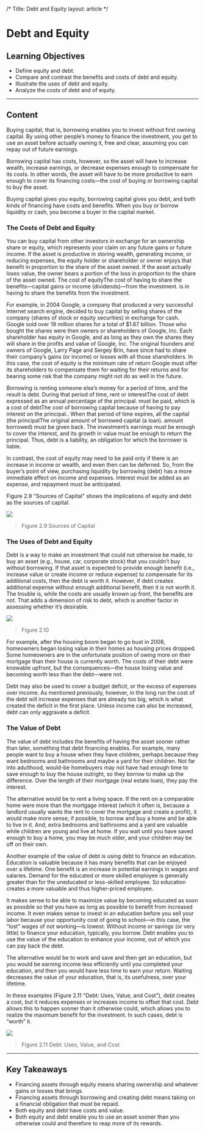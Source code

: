 /*
Title: Debt and Equity
layout: article
*/

# Debt and Equity

## Learning Objectives

- Define equity and debt.
- Compare and contrast the benefits and costs of debt and equity.
- Illustrate the uses of debt and equity.
- Analyze the costs of debt and of equity.



---

## Content

Buying capital, that is, borrowing enables you to invest without first owning capital. By using other people’s money to finance the investment, you get to use an asset before actually owning it, free and clear, assuming you can repay out of future earnings.

Borrowing capital has costs, however, so the asset will have to increase wealth, increase earnings, or decrease expenses enough to compensate for its costs. In other words, the asset will have to be more productive to earn enough to cover its financing costs—the cost of buying or borrowing capital to buy the asset.

Buying capital gives you equity, borrowing capital gives you debt, and both kinds of financing have costs and benefits. When you buy or borrow liquidity or cash, you become a buyer in the capital market.


### The Costs of Debt and Equity

You can buy capital from other investors in exchange for an ownership share or equity, which represents your claim on any future gains or future income. If the asset is productive in storing wealth, generating income, or reducing expenses, the equity holder or shareholder or owner enjoys that benefit in proportion to the share of the asset owned. If the asset actually loses value, the owner bears a portion of the loss in proportion to the share of the asset owned. The cost of equityThe cost of having to share the benefits—capital gains or income (dividends)—from the investment. is in having to share the benefits from the investment.

For example, in 2004 Google, a company that produced a very successful Internet search engine, decided to buy capital by selling shares of the company (shares of stock or equity securities) in exchange for cash. Google sold over 19 million shares for a total of $1.67 billion. Those who bought the shares were then owners or shareholders of Google, Inc. Each shareholder has equity in Google, and as long as they own the shares they will share in the profits and value of Google, Inc. The original founders and owners of Google, Larry Page and Sergey Brin, have since had to share their company’s gains (or income) or losses with all those shareholders. In this case, the cost of equity is the minimum rate of return Google must offer its shareholders to compensate them for waiting for their returns and for bearing some risk that the company might not do as well in the future.

Borrowing is renting someone else’s money for a period of time, and the result is debt. During that period of time, rent or interestThe cost of debt expressed as an annual percentage of the principal. must be paid, which is a cost of debtThe cost of borrowing capital because of having to pay interest on the principal.. When that period of time expires, all the capital (the principalThe original amount of borrowed capital (a loan). amount borrowed) must be given back. The investment’s earnings must be enough to cover the interest, and its growth in value must be enough to return the principal. Thus, debt is a liability, an obligation for which the borrower is liable.

In contrast, the cost of equity may need to be paid only if there is an increase in income or wealth, and even then can be deferred. So, from the buyer’s point of view, purchasing liquidity by borrowing (debt) has a more immediate effect on income and expenses. Interest must be added as an expense, and repayment must be anticipated.

Figure 2.9 "Sources of Capital" shows the implications of equity and debt as the sources of capital.


![](../media/04cfa5bc41778b865e018f6a4d77e60e.jpg)
> Figure 2.9 Sources of Capital



### The Uses of Debt and Equity

Debt is a way to make an investment that could not otherwise be made, to buy an asset (e.g., house, car, corporate stock) that you couldn’t buy without borrowing. If that asset is expected to provide enough benefit (i.e., increase value or create income or reduce expense) to compensate for its additional costs, then the debt is worth it. However, if debt creates additional expense without enough additional benefit, then it is not worth it. The trouble is, while the costs are usually known up front, the benefits are not. That adds a dimension of risk to debt, which is another factor in assessing whether it’s desirable.


![](../media/42539e25a21ccd9cb0e01d6328a0d3b6.jpg)
> Figure 2.10 


For example, after the housing boom began to go bust in 2008, homeowners began losing value in their homes as housing prices dropped. Some homeowners are in the unfortunate position of owing more on their mortgage than their house is currently worth. The costs of their debt were knowable upfront, but the consequences—the house losing value and becoming worth less than the debt—were not.

Debt may also be used to cover a budget deficit, or the excess of expenses over income. As mentioned previously, however, in the long run the cost of the debt will increase expenses that are already too big, which is what created the deficit in the first place. Unless income can also be increased, debt can only aggravate a deficit.


### The Value of Debt

The value of debt includes the benefits of having the asset sooner rather than later, something that debt financing enables. For example, many people want to buy a house when they have children, perhaps because they want bedrooms and bathrooms and maybe a yard for their children. Not far into adulthood, would-be homebuyers may not have had enough time to save enough to buy the house outright, so they borrow to make up the difference. Over the length of their mortgage (real estate loan), they pay the interest.

The alternative would be to rent a living space. If the rent on a comparable home were more than the mortgage interest (which it often is, because a landlord usually wants the rent to cover the mortgage and create a profit), it would make more sense, if possible, to borrow and buy a home and be able to live in it. And, extra bedrooms and bathrooms and a yard are valuable while children are young and live at home. If you wait until you have saved enough to buy a home, you may be much older, and your children may be off on their own.

Another example of the value of debt is using debt to finance an education. Education is valuable because it has many benefits that can be enjoyed over a lifetime. One benefit is an increase in potential earnings in wages and salaries. Demand for the educated or more skilled employee is generally greater than for the uneducated or less-skilled employee. So education creates a more valuable and thus higher-priced employee.

It makes sense to be able to maximize value by becoming educated as soon as possible so that you have as long as possible to benefit from increased income. It even makes sense to invest in an education before you sell your labor because your opportunity cost of going to school—in this case, the “lost” wages of not working—is lowest. Without income or savings (or very little) to finance your education, typically, you borrow. Debt enables you to use the value of the education to enhance your income, out of which you can pay back the debt.

The alternative would be to work and save and then get an education, but you would be earning income less efficiently until you completed your education, and then you would have less time to earn your return. Waiting decreases the value of your education, that is, its usefulness, over your lifetime.

In these examples (Figure 2.11 "Debt: Uses, Value, and Cost"), debt creates a cost, but it reduces expenses or increases income to offset that cost. Debt allows this to happen sooner than it otherwise could, which allows you to realize the maximum benefit for the investment. In such cases, debt is “worth” it.


![](../media/a0d6359c34f7c904ab41b505cd76a7fb.jpg)
> Figure 2.11 Debt: Uses, Value, and Cost




---

## Key Takeaways

- Financing assets through equity means sharing ownership and whatever gains or losses that brings.
- Financing assets through borrowing and creating debt means taking on a financial obligation that must be repaid.
- Both equity and debt have costs and value.
- Both equity and debt enable you to use an asset sooner than you otherwise could and therefore to reap more of its rewards.


